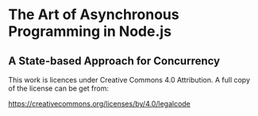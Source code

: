# The Art of Asynchronous Programming in Node.js 
## A State-based Approach for Concurrency

This work is licences under Creative Commons 4.0 Attribution. A full copy of the license can be get from:

https://creativecommons.org/licenses/by/4.0/legalcode
